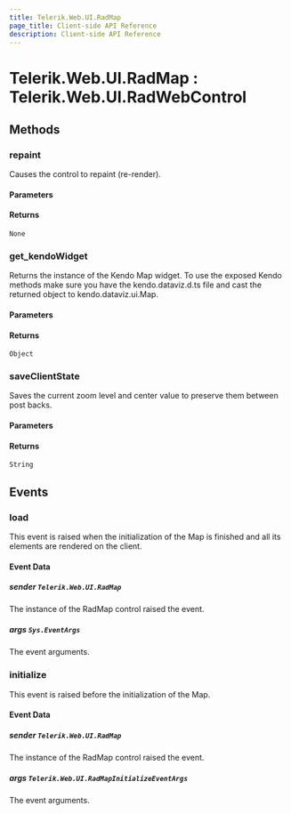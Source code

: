 ```yaml
---
title: Telerik.Web.UI.RadMap
page_title: Client-side API Reference
description: Client-side API Reference
---
```


# Telerik.Web.UI.RadMap : Telerik.Web.UI.RadWebControl

## Methods

### repaint

Causes the control to repaint (re-render).

#### Parameters

#### Returns

`None`

### get_kendoWidget

Returns the instance of the Kendo Map widget. 
To use the exposed Kendo methods make sure you have the kendo.dataviz.d.ts file and cast the returned object to kendo.dataviz.ui.Map.

#### Parameters

#### Returns

`Object`

### saveClientState

Saves the current zoom level and center value to preserve them between post backs.

#### Parameters

#### Returns

`String`

## Events

### load

This event is raised when the initialization of the Map is finished and all its elements are rendered on the client.

####  Event Data

##### sender `Telerik.Web.UI.RadMap`

The instance of the RadMap control raised the event.

##### args `Sys.EventArgs`

The event arguments.

### initialize

This event is raised before the initialization of the Map.

####  Event Data

##### sender `Telerik.Web.UI.RadMap`

The instance of the RadMap control raised the event.

##### args `Telerik.Web.UI.RadMapInitializeEventArgs`

The event arguments.






